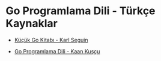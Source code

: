 # Go Programlama Dili - Türkçe Kaynaklar


- [Küçük Go Kitabı - Karl Seguin](./kucuk-go-kitabi/kucuk_go_kitabi.md)

- [Go Programlama Dili - Kaan Kuşçu](./go-programlama-dili/01-kitap-hakkinda.md)
